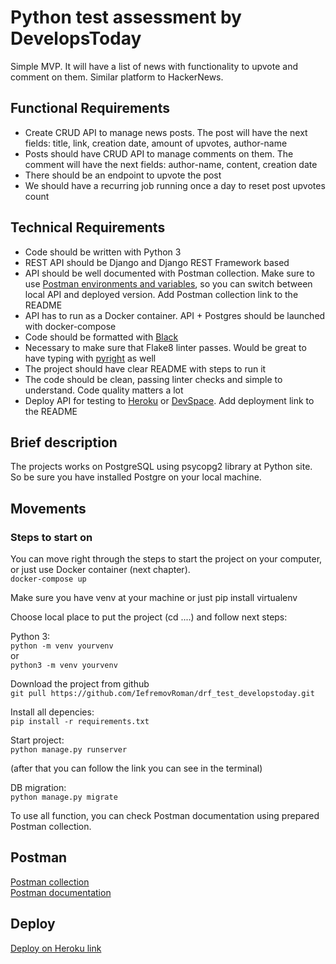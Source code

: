 # Python test assessment by DevelopsToday

Simple MVP. It will have a list of news with functionality to upvote and comment on them. Similar platform to HackerNews.

## **Functional Requirements**

- Create CRUD API to manage news posts. The post will have the next fields: title, link, creation date, amount of upvotes, author-name
- Posts should have CRUD API to manage comments on them. The comment will have the next fields: author-name, content, creation date
- There should be an endpoint to upvote the post
- We should have a recurring job running once a day to reset post upvotes count

## **Technical Requirements**

- Code should be written with Python 3
- REST API should be Django and Django REST Framework based
- API should be well documented with Postman collection. Make sure to use [Postman environments and variables](https://learning.postman.com/docs/postman/variables-and-environments/variables/#understanding-variables-and-environments), so you can switch between local API and deployed version. Add Postman collection link to the README
- API has to run as a Docker container. API + Postgres should be launched with docker-compose
- Code should be formatted with [Black](https://github.com/psf/black)
- Necessary to make sure that Flake8 linter passes. Would be great to have typing with [pyright](https://github.com/microsoft/pyright) as well
- The project should have clear README with steps to run it
- The code should be clean, passing linter checks and simple to understand. Code quality matters a lot
- Deploy API for testing to [Heroku](https://www.heroku.com/) or [DevSpace](https://devspace.cloud/). Add deployment link to the README

## **Brief description**

The projects works on PostgreSQL using psycopg2 library at Python site. So be sure you have installed Postgre on your local machine.

## **Movements**

### **Steps to start on**

You can move right through the steps to start the project on your computer, or just use Docker container (next chapter).    
`docker-compose up`

Make sure you have venv at your machine or just 
pip install virtualenv

Choose local place to put the project (cd ....) and follow next steps:    

Python 3:    
`python -m venv yourvenv`    
or    
`python3 -m venv yourvenv`    

Download the project from github    
`git pull https://github.com/IefremovRoman/drf_test_developstoday.git`

Install all depencies:    
`pip install -r requirements.txt`    

Start project:    
`python manage.py runserver`

(after that you can follow the link you can see in the terminal)

DB migration:    
`python manage.py migrate`

To use all function, you can check Postman documentation using prepared Postman collection.

## **Postman**
[Postman collection](https://www.postman.com/supply-cosmonaut-28000462/workspace/developstoday-postman-collection/request/17927909-edac785d-fca3-4cac-8910-597433eb56fd)    
[Postman documentation](https://documenter.getpostman.com/view/17927909/UV5f7DhZ)

## **Deploy**
[Deploy on Heroku link](https://still-sea-84215.herokuapp.com/)
